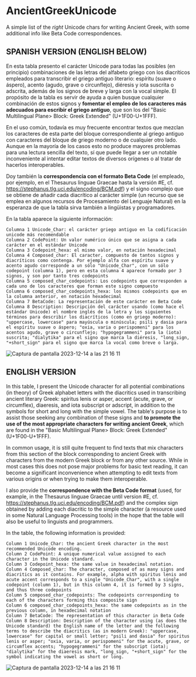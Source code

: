 # AncientGreekUnicode
A simple list of the *right* Unicode chars for writing Ancient Greek, with some additional info like Beta Code correspondences.

## SPANISH VERSION (ENGLISH BELOW)
En esta tabla presento el carácter Unicode para todas las posibles (en principio) combinaciones de las letras del alfabeto griego con los diacríticos empleados para transcribir el griego antiguo literario: espíritu (suave o áspero), acento (agudo, grave o circunflejo), diéresis y iota suscrita o adscrita, además de los signos de breve y larga con la vocal simple. El propósito de la tabla es servir de ayuda a quien busque cualquier combinación de estos signos y **fomentar el empleo de los caracteres más adecuados para escribir el griego antiguo**, que son los del "Basic Multilingual Plane> Block: Greek Extended" (U+1F00-U+1FFF).

En el uso común, todavía es muy frecuente encontrar textos que mezclan los caracteres de esta parte del bloque correspondiente al griego antiguo con caracteres del bloque de griego moderno o de cualquier otro lado. Aunque en la mayoría de los casos esto no produce mayores problemas para una lectura sencilla del texto, sí que puede llegar a ser un notable inconveniente al intentar editar textos de diversos orígenes o al tratar de hacerlos interoperables.

Doy también la **correspondencia con el formato Beta Code** (el empleado, por ejemplo, en el Thesaurus linguae Graecae hasta la versión #E, cf. https://stephanus.tlg.uci.edu/encoding/BCM.pdf) y el signo complejo que se obtiene de añadir cada diacrítico al carácter simple (un recurso que se emplea en algunos recursos de Procesamiento del Lenguaje Natural) en la esperanza de que la tabla sirva también a lingüistas y programadores.

En la tabla aparece la siguiente información:

    Columna 1 Unicode_Char: el carácter griego antiguo en la codificación unicode más recomendable
    Columna 2 CodePoint: Un valor numérico único que se asigna a cada carácter en el estándar Unicode
    Columna 3 Codepoint_hexa: el mismo valor, en notación hexadecimal
    Columna 4 Composed_char: El caracter, compuesto de tantos signos y diacríticos como contenga. Por ejemplo alfa con espíritu suave y acento agudo corresponde a un sólo "Unicode_Char", con un sólo codepoint (columna 1), pero en esta columna 4 aparece formado por 3 signos, y son por tanto tres codepoints
    Columna 5 composed_char_codepoints: Los codepoints que corresponden a cada uno de los caracteres que forman este signo compuesto
    Columna 6 composed_char_codepoints_hexa: los mismos codepoints que en la columna anterior, en notación hexadecimal
    Columna 7 BetaCode: La representación de este carácter en Beta Code
    Columna 8 Description: Descripción del carácter usando (como hace el estándar Unicode) el nombre inglés de la letra y los siguientes términos para describir los diacríticos (como en griego moderno): "uppercase, lowercase" para mayúscula o minúscula; psili y dasia para el espíritu suave o áspero; "oxia, varia o perispomeni" para los acentos agudo, grave o circunflejo; "hypogegrammeni" para la (iota) suscrita; "dialytika" para el signo que marca la diéresis, "long_sign, "+short_sign" para el signo que marca la vocal como breve o larga.

![Captura de pantalla 2023-12-14 a las 21 16 11](https://github.com/danielrruf/AncientGreekUnicode/assets/138609959/f7c60773-641d-4247-8831-53a8a6fac449)


## ENGLISH VERSION

In this table, I present the Unicode character for all potential combinations (in theory) of Greek alphabet letters with the diacritics used in transcribing ancient literary Greek: spiritus lenis or asper, accent (acute, grave, or circumflex), diaeresis, and iota subscript or adscript, in addition to the symbols for short and long with the simple vowel. The table's purpose is to assist those seeking any combination of these signs and **to promote the use of the most appropriate characters for writing ancient Greek**, which are found in the "Basic Multilingual Plane> Block: Greek Extended" (U+1F00-U+1FFF).

In common usage, it is still quite frequent to find texts that mix characters from this section of the block corresponding to ancient Greek with characters from the modern Greek block or from any other source. While in most cases this does not pose major problems for basic text reading, it can become a significant inconvenience when attempting to edit texts from various origins or when trying to make them interoperable.

I also provide the **correspondence with the Beta Code format** (used, for example, in the Thesaurus linguae Graecae until version #E, cf. https://stephanus.tlg.uci.edu/encoding/BCM.pdf) and the complex sign obtained by adding each diacritic to the simple character (a resource used in some Natural Language Processing tools) in the hope that the table will also be useful to linguists and programmers.

In the table, the following information is provided:

    Column 1 Unicode_Char: the ancient Greek character in the most recommended Unicode encoding.
    Column 2 CodePoint: A unique numerical value assigned to each character in the Unicode standard.
    Column 3 Codepoint_hexa: the same value in hexadecimal notation.
    Column 4 Composed_char: The character, composed of as many signs and diacritics as it contains. For example, alpha with spiritus lenis and acute accent corresponds to a single "Unicode_Char", with a single codepoint (column 1), but in this column 4, it is formed by 3 signs, and thus three codepoints
    Column 5 composed_char_codepoints: The codepoints corresponding to each of the characters forming this composite sign
    Column 6 composed_char_codepoints_hexa: the same codepoints as in the previous column, in hexadecimal notation
    Column 7 BetaCode: The representation of this character in Beta Code
    Column 8 Description: Description of the character using (as does the Unicode standard) the English name of the letter and the following terms to describe the diacritics (as in modern Greek): "uppercase, lowercase" for capital or small letter; "psili and dasia" for spiritus lenis or asper; "oxia, varia, or perispomeni" for the acute, grave, or circumflex accents; "hypogegrammeni" for the subscript (iota); "dialytika" for the diaeresis mark, "long_sign, "+short_sign" for the symbol indicating the vowel as short or long.

![Captura de pantalla 2023-12-14 a las 21 16 11](https://github.com/danielrruf/AncientGreekUnicode/assets/138609959/c48f7654-7654-401b-959e-42ca4956a731)

